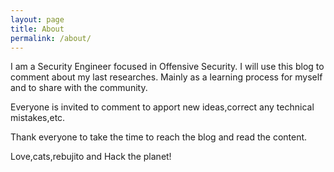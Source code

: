 ```yaml
---
layout: page
title: About
permalink: /about/
---
```


I am a Security Engineer focused in Offensive Security. I will use this blog to comment about my last researches. Mainly as a learning process for myself and to share with the community.

Everyone is invited to comment to apport new ideas,correct any technical mistakes,etc.

Thank everyone to take the time to reach the blog and read the content.

Love,cats,rebujito and Hack the planet!